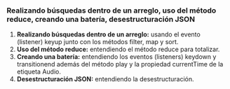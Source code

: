 ### Realizando búsquedas dentro de un arreglo, uso del método reduce, creando una batería, desestructuración JSON
1. **Realizando búsquedas dentro de un arreglo:** usando el evento (listener) keyup junto con los métodos filter, map y sort.
2. **Uso del método reduce:** entendiendo el método reduce para totalizar.
3. **Creando una batería:** entendiendo los eventos (listeners) keydown y transitionend además del método play y la propiedad currentTime de la etiqueta Audio.
4. **Desestructuración JSON:** entendiendo la desestructuración.